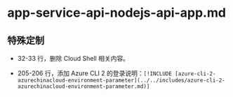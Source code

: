 # app-service-api-nodejs-api-app.md

## 特殊定制

* 32-33 行，删除 Cloud Shell 相关内容。

* 205-206 行，添加 Azure CLI 2 的登录说明：`[!INCLUDE [azure-cli-2-azurechinacloud-environment-parameter](../../includes/azure-cli-2-azurechinacloud-environment-parameter.md)]`